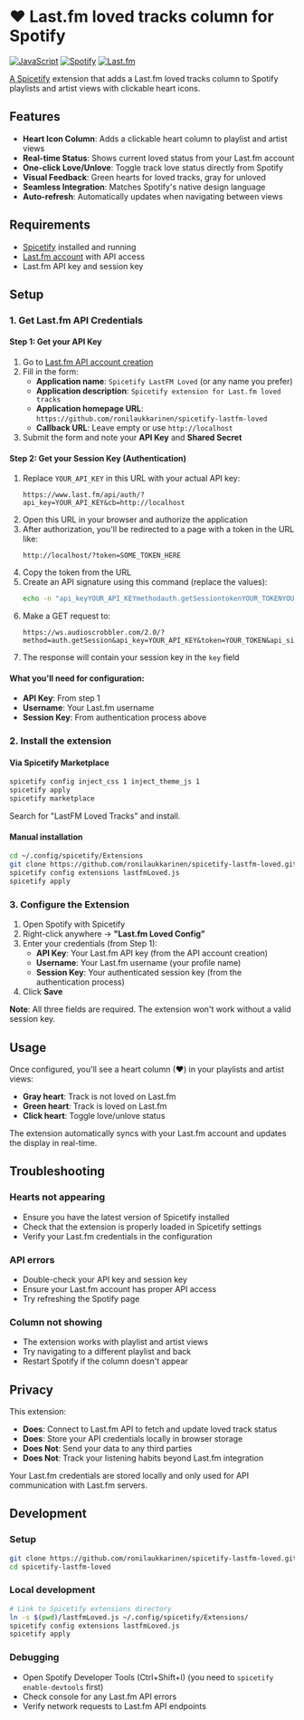 # ❤️ Last.fm loved tracks column for Spotify

[![JavaScript](https://img.shields.io/badge/JavaScript-F7DF1E?style=for-the-badge&logo=javascript&logoColor=black)](https://developer.mozilla.org/en-US/docs/Web/JavaScript)
[![Spotify](https://img.shields.io/badge/Spicetify-1ED760?style=for-the-badge&logo=spotify&logoColor=white)](https://spicetify.app/)
[![Last.fm](https://img.shields.io/badge/Last.fm-D51007?style=for-the-badge&logo=last.fm&logoColor=white)](https://last.fm/)

[A Spicetify](https://github.com/spicetify) extension that adds a Last.fm loved tracks column to Spotify playlists and artist views with clickable heart icons.

## Features

- **Heart Icon Column**: Adds a clickable heart column to playlist and artist views
- **Real-time Status**: Shows current loved status from your Last.fm account
- **One-click Love/Unlove**: Toggle track love status directly from Spotify
- **Visual Feedback**: Green hearts for loved tracks, gray for unloved
- **Seamless Integration**: Matches Spotify's native design language
- **Auto-refresh**: Automatically updates when navigating between views

## Requirements

- [Spicetify](https://spicetify.app/) installed and running
- [Last.fm account](https://last.fm/) with API access
- Last.fm API key and session key

## Setup

### 1. Get Last.fm API Credentials

#### Step 1: Get your API Key

1. Go to [Last.fm API account creation](https://www.last.fm/api/account/create)
2. Fill in the form:
   - **Application name**: `Spicetify LastFM Loved` (or any name you prefer)
   - **Application description**: `Spicetify extension for Last.fm loved tracks`
   - **Application homepage URL**: `https://github.com/ronilaukkarinen/spicetify-lastfm-loved`
   - **Callback URL**: Leave empty or use `http://localhost`
3. Submit the form and note your **API Key** and **Shared Secret**

#### Step 2: Get your Session Key (Authentication)

1. Replace `YOUR_API_KEY` in this URL with your actual API key:
   ```
   https://www.last.fm/api/auth/?api_key=YOUR_API_KEY&cb=http://localhost
   ```
2. Open this URL in your browser and authorize the application
3. After authorization, you'll be redirected to a page with a token in the URL like:
   ```
   http://localhost/?token=SOME_TOKEN_HERE
   ```
4. Copy the token from the URL
5. Create an API signature using this command (replace the values):
   ```bash
   echo -n "api_keyYOUR_API_KEYmethodauth.getSessiontokenYOUR_TOKENYOUR_SHARED_SECRET" | md5sum | cut -d' ' -f1
   ```
6. Make a GET request to:
   ```
   https://ws.audioscrobbler.com/2.0/?method=auth.getSession&api_key=YOUR_API_KEY&token=YOUR_TOKEN&api_sig=YOUR_MD5_HASH&format=json
   ```
7. The response will contain your session key in the `key` field

#### What you'll need for configuration:

- **API Key**: From step 1
- **Username**: Your Last.fm username  
- **Session Key**: From authentication process above

### 2. Install the extension

#### Via Spicetify Marketplace

```bash
spicetify config inject_css 1 inject_theme_js 1
spicetify apply
spicetify marketplace
```
Search for "LastFM Loved Tracks" and install.

#### Manual installation

```bash
cd ~/.config/spicetify/Extensions
git clone https://github.com/ronilaukkarinen/spicetify-lastfm-loved.git
spicetify config extensions lastfmLoved.js
spicetify apply
```

### 3. Configure the Extension

1. Open Spotify with Spicetify
2. Right-click anywhere → **"Last.fm Loved Config"**
3. Enter your credentials (from Step 1):
   - **API Key**: Your Last.fm API key (from the API account creation)
   - **Username**: Your Last.fm username (your profile name)
   - **Session Key**: Your authenticated session key (from the authentication process)
4. Click **Save**

**Note**: All three fields are required. The extension won't work without a valid session key.

## Usage

Once configured, you'll see a heart column (♥) in your playlists and artist views:

- **Gray heart**: Track is not loved on Last.fm
- **Green heart**: Track is loved on Last.fm
- **Click heart**: Toggle love/unlove status

The extension automatically syncs with your Last.fm account and updates the display in real-time.

## Troubleshooting

### Hearts not appearing

- Ensure you have the latest version of Spicetify installed
- Check that the extension is properly loaded in Spicetify settings
- Verify your Last.fm credentials in the configuration

### API errors

- Double-check your API key and session key
- Ensure your Last.fm account has proper API access
- Try refreshing the Spotify page

### Column not showing

- The extension works with playlist and artist views
- Try navigating to a different playlist and back
- Restart Spotify if the column doesn't appear

## Privacy

This extension:

- **Does**: Connect to Last.fm API to fetch and update loved track status
- **Does**: Store your API credentials locally in browser storage
- **Does Not**: Send your data to any third parties
- **Does Not**: Track your listening habits beyond Last.fm integration

Your Last.fm credentials are stored locally and only used for API communication with Last.fm servers.

## Development

### Setup

```bash
git clone https://github.com/ronilaukkarinen/spicetify-lastfm-loved.git
cd spicetify-lastfm-loved
```

### Local development

```bash
# Link to Spicetify extensions directory
ln -s $(pwd)/lastfmLoved.js ~/.config/spicetify/Extensions/
spicetify config extensions lastfmLoved.js
spicetify apply
```

### Debugging

- Open Spotify Developer Tools (Ctrl+Shift+I) (you need to `spicetify enable-devtools` first)
- Check console for any Last.fm API errors
- Verify network requests to Last.fm API endpoints
